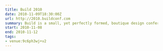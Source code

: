 ```yaml
---
title: Build 2010
date: 2010-11-09T18:30:00Z
url: http://2010.buildconf.com
summary: Build is a small, yet perfectly formed, boutique design conference where interesting, talented web practitioners from all over the world come to share ideas, techniques and inspiration. Some are on stage; some are in the audience.
start: 2010-11-08
end: 2010-11-12
tags:
- venue:9c6ph3wj+v2
---
```


